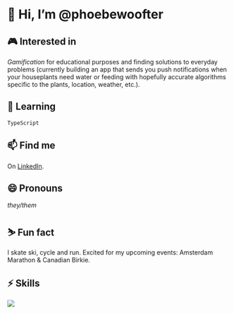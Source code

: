 # 👋 Hi, I’m **@phoebewoofter**
## 🎮 Interested in
*Gamification* for educational purposes and finding solutions to everyday problems (currently building an app that sends you push notifications when your houseplants need water or feeding with hopefully accurate algorithms specific to the plants, location, weather, etc.).
## 🌱 Learning 
`TypeScript`
## 📫 Find me
On [LinkedIn](https://www.linkedin.com/in/phoebe-woofter-a677b01a6).
## 😄 Pronouns
*they/them*
## ⛷️ Fun fact
I skate ski, cycle and run. Excited for my upcoming events: Amsterdam Marathon & Canadian Birkie.
## ⚡️ Skills
<img style="text-align: right;" src="https://skillicons.dev/icons?i=html,css,js,ts,react,nextjs,vscode,git,github,jest&perline=3">

